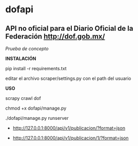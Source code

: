 dofapi
======

API no oficial para el Diario Oficial de la Federación http://dof.gob.mx/
-----

*Prueba de concepto*

**INSTALACIÓN**


pip install -r requirements.txt

editar el archivo scraper/settings.py con el path del usuario

**USO**

scrapy crawl dof

chmod +x dofapi/manage.py

./dofapi/manage.py runserver


* http://127.0.0.1:8000/api/v1/publicacion/?format=json

* http://127.0.0.1:8000/api/v1/publicacion/1/?format=json


